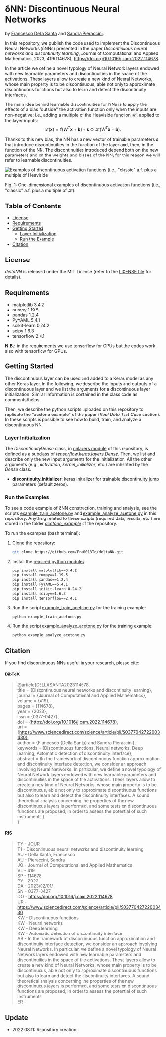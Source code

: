 # &#948;NN: Discontinuous Neural Networks

by [Francesco Della Santa](https://www.researchgate.net/profile/Francesco-Della-Santa) and [Sandra Pieraccini](https://www.researchgate.net/profile/Sandra-Pieraccini).

In this repository, we publish the code used to implement the Discontinuous Neural Networks (&#948;NNs) presented in the paper _Discontinuous neural networks and discontinuity learning_, Journal of Computational and Applied Mathematics, 2023, 419(114678), https://doi.org/10.1016/j.cam.2022.114678.

In the article we define a novel typology of Neural Network layers endowed with
new learnable parameters and discontinuities in the space of the activations.
These layers allow to create a new kind of Neural Networks, whose main property
is to be discontinuous, able not only to approximate discontinuous functions
but also to learn and detect the discontinuity interfaces.

The main idea behind learnable discontinuities for NNs is to apply the effects
of a bias "outside" the activation function only when the inputs are non-negative; i.e., adding a multiple of the Heaviside 
function $\mathcal{H}$, applied to the layer inputs:
$$\mathcal{L}(\boldsymbol{x}) = \boldsymbol{f}\left( W^T\boldsymbol{x} + \boldsymbol{b}\right) + \boldsymbol{\varepsilon}\odot\boldsymbol{\mathcal{H}}\left( W^T\boldsymbol{x} + \boldsymbol{b}\right) .$$

Thanks to this new bias, the NN has a new vector of trainable parameters $\boldsymbol{\varepsilon}$ that introduce 
discontinuities in the function of the layer and, then, in the function of the NN. 
The discontinuities introduced depend both on the new
parameters and on the weights and biases of the NN; for this reason we will
refer to learnable discontinuities.

![Examples of discontinuous activation functions (i.e., 
"classic" a.f. plus a multiple of Heaviside](https://ars.els-cdn.com/content/image/1-s2.0-S0377042722003430-gr2_lrg.jpg)

Fig. 1: One-dimensional examples of discontinuous activation functions (i.e., 
"classic" a.f. plus a multiple of $\mathcal{H}$).

## Table of Contents
- [License](https://github.com/Fra0013To/deltaNN/blob/main/README.md#license)
- [Requirements](https://github.com/Fra0013To/deltaNN/blob/main/README.md#requirements)
- [Getting Started](https://github.com/Fra0013To/deltaNN/blob/main/README.md#getting-started)
  - [Layer Initialization](https://github.com/Fra0013To/deltaNN/blob/main/README.md#layer-initialization)
  - [Run the Example](https://github.com/Fra0013To/deltaNN/blob/main/README.md#run-the-examples)
- [Citation](https://github.com/Fra0013To/deltaNN/blob/main/README.md#citation)

## License
_deltaNN_ is released under the MIT License (refer to 
the [LICENSE file](https://github.com/Fra0013To/deltaNN/blob/main/LICENSE) for details).

## Requirements
- matplotlib 3.4.2
- numpy 1.19.5
- pandas 1.2.4
- PyYAML 5.4.1
- scikit-learn 0.24.2
- scipy 1.6.3
- tensorflow 2.4.1

**N.B.:** in the requirements we use tensorflow for CPUs but the codes work also with tensorflow for GPUs.

## Getting Started
The discontinuous layer can be used and added to a Keras model as any other Keras layer. 
In the following, we describe the inputs and outputs of a discontinuous layer and we list the arguments for a 
discontinuous layer initialization. 
Similar information is contained in the class code as comments/helps.

Then, we describe the python scripts uploaded on this repository to replicate the "acetone example" 
of the paper (_Real Data Test Case_ section). In these scripts is possible to see how to build, 
train, and analyze a discontinuous NN.

### Layer Initialization
The _DiscontinuityDense_ class, in [nnlayers module](https://github.com/Fra0013To/deltaNN/blob/main/nnlayers.py) 
of this repository, is defined as a subclass of [_tensorflow.keras.layers.Dense_](https://www.tensorflow.org/api_docs/python/tf/keras/layers/Dense). 
Then, we list and describe only the new input arguments for the initialization. All the other arguments 
(e.g., _activation_, _kernel_initializer_, etc.) are inherited by the _Dense_ class.

- **discontinuity_initializer**: keras initializer for trainable discontinuity jump parameters
(default zeros).


### Run the Examples
To see a code example of &#948;NN construction, training and analysis, see the scripts 
[example_train_acetone.py](https://github.com/Fra0013To/deltaNN/blob/main/example_train_acetone.py) 
and 
[example_analyze_acetone.py](https://github.com/Fra0013To/deltaNN/blob/main/example_analyze_acetone.py) 
in this repository.
Anything related to these scripts (required data, results, etc.) are stored in the folder 
[*acetone_example*](https://github.com/Fra0013To/deltaNN/blob/main/acetone_example/) of the repository.

To run the examples (bash terminal):
1. Clone the repository:
    ```bash 
    git clone https://github.com/Fra0013To/deltaNN.git
    ```
2. Install the [required python modules](https://github.com/Fra0013To/deltaNN/blob/main/README.md#requirements).
    ```bash
    pip install matplotlib==3.4.2
    pip install numpy==1.19.5
    pip install pandas==1.2.4
    pip install PyYAML==5.4.1
    pip install scikit-learn 0.24.2
    pip install scipy==1.6.3
    pip install tensorflow==2.4.1
    ```
3. Run the script [example_train_acetone.py](https://github.com/Fra0013To/deltaNN/blob/main/example_train_acetone.py) 
for the training example:
    ```bash
    python example_train_acetone.py
    ```
4. Run the script [example_analyze_acetone.py](https://github.com/Fra0013To/deltaNN/blob/main/example_analyze_acetone.py) 
for the training example:
    ```bash
    python example_analyze_acetone.py
    ```

## Citation
If you find discontinuous NNs useful in your research, please cite:
#### BibTeX   
> @article{DELLASANTA2023114678,    
> title = {Discontinuous neural networks and discontinuity learning},   
> journal = {Journal of Computational and Applied Mathematics},   
> volume = {419},   
> pages = {114678},   
> year = {2023},    
> issn = {0377-0427},   
> doi = {https://doi.org/10.1016/j.cam.2022.114678},    
> url = {https://www.sciencedirect.com/science/article/pii/S0377042722003430},    
> author = {Francesco {Della Santa} and Sandra Pieraccini},   
> keywords = {Discontinuous functions, Neural networks, Deep learning, Automatic detection of discontinuity interface},   
> abstract = {In the framework of discontinuous function approximation and discontinuity interface detection, we consider an approach involving Neural Networks. In particular, we define a novel typology of Neural Network layers endowed with new learnable parameters and discontinuities in the space of the activations. These layers allow to create a new kind of Neural Networks, whose main property is to be discontinuous, able not only to approximate discontinuous functions but also to learn and detect the discontinuity interfaces. A sound theoretical analysis concerning the properties of the new discontinuous layers is performed, and some tests on discontinuous functions are proposed, in order to assess the potential of such instruments.}    
> }   
#### RIS
> TY  - JOUR    
> T1  - Discontinuous neural networks and discontinuity learning    
> AU  - Della Santa, Francesco    
> AU  - Pieraccini, Sandra    
> JO  - Journal of Computational and Applied Mathematics    
> VL  - 419   
> SP  - 114678    
> PY  - 2023    
> DA  - 2023/02/01/   
> SN  - 0377-0427   
> DO  - https://doi.org/10.1016/j.cam.2022.114678   
> UR  - https://www.sciencedirect.com/science/article/pii/S0377042722003430   
> KW  - Discontinuous functions   
> KW  - Neural networks   
> KW  - Deep learning   
> KW  - Automatic detection of discontinuity interface    
> AB  - In the framework of discontinuous function approximation and discontinuity interface detection, we consider an approach involving Neural Networks. In particular, we define a novel typology of Neural Network layers endowed with new learnable parameters and discontinuities in the space of the activations. These layers allow to create a new kind of Neural Networks, whose main property is to be discontinuous, able not only to approximate discontinuous functions but also to learn and detect the discontinuity interfaces. A sound theoretical analysis concerning the properties of the new discontinuous layers is performed, and some tests on discontinuous functions are proposed, in order to assess the potential of such instruments.   
> ER  -     

## Update
- 2022.08.11: Repository creation.

